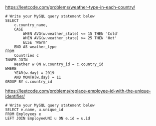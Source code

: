 
<https://leetcode.com/problems/weather-type-in-each-country/>
```
# Write your MySQL query statement below
SELECT 
    c.country_name,
    CASE
        WHEN AVG(w.weather_state) <= 15 THEN 'Cold'
        WHEN AVG(w.weather_state) >= 25 THEN 'Hot'
        ELSE 'Warm'
    END AS weather_type
FROM 
    Countries c
INNER JOIN 
    Weather w ON w.country_id = c.country_id
WHERE 
    YEAR(w.day) = 2019 
    AND MONTH(w.day) = 11
GROUP BY c.country_id
```

<https://leetcode.com/problems/replace-employee-id-with-the-unique-identifier/>
```
# Write your MySQL query statement below
SELECT e.name, u.unique_id
FROM Employees e
LEFT JOIN EmployeeUNI u ON e.id = u.id
```

